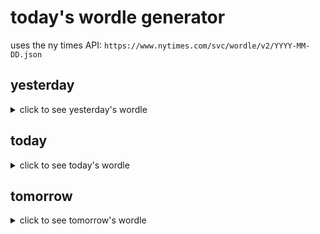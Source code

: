 # today's wordle generator

uses the ny times API: `https://www.nytimes.com/svc/wordle/v2/YYYY-MM-DD.json`

## yesterday

<details>
    <summary>click to see yesterday's wordle</summary>

    trade

</details>

## today

<details>
    <summary>click to see today's wordle</summary>

    limit

</details>

## tomorrow

<details>
    <summary>click to see tomorrow's wordle</summary>

    ninja

</details>
